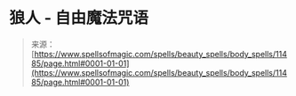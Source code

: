 <!--yml

分类：未分类

日期：2024-06-12 18:48:44

-->

# 狼人 - 自由魔法咒语

> 来源：[https://www.spellsofmagic.com/spells/beauty_spells/body_spells/11485/page.html#0001-01-01](https://www.spellsofmagic.com/spells/beauty_spells/body_spells/11485/page.html#0001-01-01)

